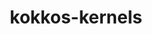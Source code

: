 ---
title: "kokkos-kernels"
layout: cache
categories: [package, develop-2024-12-01]
meta: {"versions": ["4.3.01", "4.4.01"], "compilers": ["gcc@=11.4.0", "gcc@=9.4.0", "oneapi@=2024.2.1"], "oss": ["ubuntu20.04", "ubuntu22.04"], "platforms": ["linux"], "targets": ["neoverse_v1", "neoverse_v2", "ppc64le", "x86_64_v3"], "stacks": ["e4s", "e4s-neoverse-v2", "e4s-neoverse_v1", "e4s-oneapi", "e4s-power", "e4s-rocm-external", "root", "tutorial"], "num_specs": 28, "num_specs_by_stack": {"root": 28, "e4s-power": 3, "e4s-neoverse_v1": 8, "e4s-neoverse-v2": 4, "e4s": 7, "tutorial": 1, "e4s-rocm-external": 2, "e4s-oneapi": 4}}
spec_details: [{"hash": "tvv4nnx2sfqhgtafvhgrgquut7ujnscv", "compiler": "gcc@=9.4.0", "versions": ["4.3.01"], "os": "ubuntu20.04", "platform": "linux", "target": "ppc64le", "variants": ["~blas", "build_system=cmake", "build_type=Release", "~cblas", "~cublas", "~cuda", "~cusolver", "~cusparse", "execspace_cuda=auto", "execspace_openmp=auto", "execspace_serial=auto", "execspace_threads=auto", "generator=make", "~ipo", "~lapack", "~lapacke", "layouts=left", "memspace_cudaspace=auto", "memspace_cudauvmspace=auto", "~mkl", "offsets=int,size_t", "~openmp", "ordinals=int", "~rocblas", "~rocsolver", "~rocsparse", "scalars=double", "~serial", "+shared", "~superlu", "~threads"], "stacks": ["root", "e4s-power"], "size": "-", "tarball": "https://binaries.spack.io/develop-2024-12-01/build_cache/linux-ubuntu20.04-ppc64le/gcc-9.4.0/kokkos-kernels-4.3.01/linux-ubuntu20.04-ppc64le-gcc-9.4.0-kokkos-kernels-4.3.01-tvv4nnx2sfqhgtafvhgrgquut7ujnscv.spack"}, {"hash": "22pkvc4vfupuwj3f2mivqix42tvdzdxp", "compiler": "gcc@=9.4.0", "versions": ["4.4.01"], "os": "ubuntu20.04", "platform": "linux", "target": "ppc64le", "variants": ["~blas", "build_system=cmake", "build_type=Release", "~cblas", "~cublas", "+cuda", "cuda_arch=70", "~cusolver", "~cusparse", "execspace_cuda=auto", "execspace_openmp=auto", "execspace_serial=auto", "execspace_threads=auto", "generator=make", "~ipo", "~lapack", "~lapacke", "layouts=left", "memspace_cudaspace=auto", "memspace_cudauvmspace=auto", "~mkl", "offsets=int,size_t", "~openmp", "ordinals=int", "~rocblas", "~rocsolver", "~rocsparse", "scalars=double", "~serial", "+shared", "~superlu", "~threads"], "stacks": ["root", "e4s-power"], "size": "-", "tarball": "https://binaries.spack.io/develop-2024-12-01/build_cache/linux-ubuntu20.04-ppc64le/gcc-9.4.0/kokkos-kernels-4.4.01/linux-ubuntu20.04-ppc64le-gcc-9.4.0-kokkos-kernels-4.4.01-22pkvc4vfupuwj3f2mivqix42tvdzdxp.spack"}, {"hash": "5r2rdpoifzp4ksnq6yuwbzk2k7inue4d", "compiler": "gcc@=9.4.0", "versions": ["4.4.01"], "os": "ubuntu20.04", "platform": "linux", "target": "ppc64le", "variants": ["~blas", "build_system=cmake", "build_type=Release", "~cblas", "~cublas", "~cuda", "~cusolver", "~cusparse", "execspace_cuda=auto", "execspace_openmp=auto", "execspace_serial=auto", "execspace_threads=auto", "generator=make", "~ipo", "~lapack", "~lapacke", "layouts=left", "memspace_cudaspace=auto", "memspace_cudauvmspace=auto", "~mkl", "offsets=int,size_t", "+openmp", "ordinals=int", "~rocblas", "~rocsolver", "~rocsparse", "scalars=double", "~serial", "+shared", "~superlu", "~threads"], "stacks": ["root", "e4s-power"], "size": "-", "tarball": "https://binaries.spack.io/develop-2024-12-01/build_cache/linux-ubuntu20.04-ppc64le/gcc-9.4.0/kokkos-kernels-4.4.01/linux-ubuntu20.04-ppc64le-gcc-9.4.0-kokkos-kernels-4.4.01-5r2rdpoifzp4ksnq6yuwbzk2k7inue4d.spack"}, {"hash": "2untk6mcmoe6fqtbsyxat4hxqjns37rs", "compiler": "gcc@=11.4.0", "versions": ["4.3.01"], "os": "ubuntu22.04", "platform": "linux", "target": "neoverse_v1", "variants": ["~blas", "build_system=cmake", "build_type=Release", "~cblas", "~cublas", "~cuda", "~cusolver", "~cusparse", "execspace_cuda=auto", "execspace_openmp=auto", "execspace_serial=auto", "execspace_threads=auto", "generator=make", "~ipo", "~lapack", "~lapacke", "layouts=left", "memspace_cudaspace=auto", "memspace_cudauvmspace=auto", "~mkl", "offsets=int,size_t", "~openmp", "ordinals=int", "~rocblas", "~rocsolver", "~rocsparse", "scalars=double", "~serial", "+shared", "~superlu", "~threads"], "stacks": ["root", "e4s-neoverse_v1"], "size": "-", "tarball": "https://binaries.spack.io/develop-2024-12-01/build_cache/linux-ubuntu22.04-neoverse_v1/gcc-11.4.0/kokkos-kernels-4.3.01/linux-ubuntu22.04-neoverse_v1-gcc-11.4.0-kokkos-kernels-4.3.01-2untk6mcmoe6fqtbsyxat4hxqjns37rs.spack"}, {"hash": "5olenyoqlyacxqtvgdv3sfp2lvfjuwlv", "compiler": "gcc@=11.4.0", "versions": ["4.3.01"], "os": "ubuntu22.04", "platform": "linux", "target": "neoverse_v1", "variants": ["~blas", "build_system=cmake", "build_type=Release", "~cblas", "~cublas", "~cuda", "~cusolver", "~cusparse", "execspace_cuda=auto", "execspace_openmp=auto", "execspace_serial=auto", "execspace_threads=auto", "generator=make", "~ipo", "~lapack", "~lapacke", "layouts=left", "memspace_cudaspace=auto", "memspace_cudauvmspace=auto", "~mkl", "offsets=int,size_t", "~openmp", "ordinals=int", "~rocblas", "~rocsolver", "~rocsparse", "scalars=double", "~serial", "+shared", "~superlu", "~threads"], "stacks": ["root", "e4s-neoverse_v1"], "size": "-", "tarball": "https://binaries.spack.io/develop-2024-12-01/build_cache/linux-ubuntu22.04-neoverse_v1/gcc-11.4.0/kokkos-kernels-4.3.01/linux-ubuntu22.04-neoverse_v1-gcc-11.4.0-kokkos-kernels-4.3.01-5olenyoqlyacxqtvgdv3sfp2lvfjuwlv.spack"}, {"hash": "humzzfguebykll6sv6z5dvutjpsdwq3w", "compiler": "gcc@=11.4.0", "versions": ["4.3.01"], "os": "ubuntu22.04", "platform": "linux", "target": "neoverse_v1", "variants": ["~blas", "build_system=cmake", "build_type=Release", "~cblas", "~cublas", "~cuda", "~cusolver", "~cusparse", "execspace_cuda=auto", "execspace_openmp=auto", "execspace_serial=auto", "execspace_threads=auto", "generator=make", "~ipo", "~lapack", "~lapacke", "layouts=left", "memspace_cudaspace=auto", "memspace_cudauvmspace=auto", "~mkl", "offsets=int,size_t", "~openmp", "ordinals=int", "~rocblas", "~rocsolver", "~rocsparse", "scalars=double", "~serial", "+shared", "~superlu", "~threads"], "stacks": ["root", "e4s-neoverse_v1"], "size": "-", "tarball": "https://binaries.spack.io/develop-2024-12-01/build_cache/linux-ubuntu22.04-neoverse_v1/gcc-11.4.0/kokkos-kernels-4.3.01/linux-ubuntu22.04-neoverse_v1-gcc-11.4.0-kokkos-kernels-4.3.01-humzzfguebykll6sv6z5dvutjpsdwq3w.spack"}, {"hash": "vn34skefjsnuxmyfnticpj7cy2j3vdce", "compiler": "gcc@=11.4.0", "versions": ["4.3.01"], "os": "ubuntu22.04", "platform": "linux", "target": "neoverse_v1", "variants": ["~blas", "build_system=cmake", "build_type=Release", "~cblas", "~cublas", "~cuda", "~cusolver", "~cusparse", "execspace_cuda=auto", "execspace_openmp=auto", "execspace_serial=auto", "execspace_threads=auto", "generator=make", "~ipo", "~lapack", "~lapacke", "layouts=left", "memspace_cudaspace=auto", "memspace_cudauvmspace=auto", "~mkl", "offsets=int,size_t", "~openmp", "ordinals=int", "~rocblas", "~rocsolver", "~rocsparse", "scalars=double", "~serial", "+shared", "~superlu", "~threads"], "stacks": ["root", "e4s-neoverse_v1"], "size": "-", "tarball": "https://binaries.spack.io/develop-2024-12-01/build_cache/linux-ubuntu22.04-neoverse_v1/gcc-11.4.0/kokkos-kernels-4.3.01/linux-ubuntu22.04-neoverse_v1-gcc-11.4.0-kokkos-kernels-4.3.01-vn34skefjsnuxmyfnticpj7cy2j3vdce.spack"}, {"hash": "6z7doz6rnxs4fjfpbdj4pzwegvbusgff", "compiler": "gcc@=11.4.0", "versions": ["4.4.01"], "os": "ubuntu22.04", "platform": "linux", "target": "neoverse_v1", "variants": ["~blas", "build_system=cmake", "build_type=Release", "~cblas", "~cublas", "~cuda", "~cusolver", "~cusparse", "execspace_cuda=auto", "execspace_openmp=auto", "execspace_serial=auto", "execspace_threads=auto", "generator=make", "~ipo", "~lapack", "~lapacke", "layouts=left", "memspace_cudaspace=auto", "memspace_cudauvmspace=auto", "~mkl", "offsets=int,size_t", "+openmp", "ordinals=int", "~rocblas", "~rocsolver", "~rocsparse", "scalars=double", "~serial", "+shared", "~superlu", "~threads"], "stacks": ["root", "e4s-neoverse_v1"], "size": "-", "tarball": "https://binaries.spack.io/develop-2024-12-01/build_cache/linux-ubuntu22.04-neoverse_v1/gcc-11.4.0/kokkos-kernels-4.4.01/linux-ubuntu22.04-neoverse_v1-gcc-11.4.0-kokkos-kernels-4.4.01-6z7doz6rnxs4fjfpbdj4pzwegvbusgff.spack"}, {"hash": "ca2haa2x2hot4y3rjca544fvjvnnjjjh", "compiler": "gcc@=11.4.0", "versions": ["4.4.01"], "os": "ubuntu22.04", "platform": "linux", "target": "neoverse_v1", "variants": ["~blas", "build_system=cmake", "build_type=Release", "~cblas", "~cublas", "+cuda", "cuda_arch=80", "~cusolver", "~cusparse", "execspace_cuda=auto", "execspace_openmp=auto", "execspace_serial=auto", "execspace_threads=auto", "generator=make", "~ipo", "~lapack", "~lapacke", "layouts=left", "memspace_cudaspace=auto", "memspace_cudauvmspace=auto", "~mkl", "offsets=int,size_t", "~openmp", "ordinals=int", "~rocblas", "~rocsolver", "~rocsparse", "scalars=double", "~serial", "+shared", "~superlu", "~threads"], "stacks": ["root", "e4s-neoverse_v1"], "size": "-", "tarball": "https://binaries.spack.io/develop-2024-12-01/build_cache/linux-ubuntu22.04-neoverse_v1/gcc-11.4.0/kokkos-kernels-4.4.01/linux-ubuntu22.04-neoverse_v1-gcc-11.4.0-kokkos-kernels-4.4.01-ca2haa2x2hot4y3rjca544fvjvnnjjjh.spack"}, {"hash": "hgksen2gq4wfinu44hd64d5ldf5oer5y", "compiler": "gcc@=11.4.0", "versions": ["4.4.01"], "os": "ubuntu22.04", "platform": "linux", "target": "neoverse_v1", "variants": ["~blas", "build_system=cmake", "build_type=Release", "~cblas", "~cublas", "+cuda", "cuda_arch=75", "~cusolver", "~cusparse", "execspace_cuda=auto", "execspace_openmp=auto", "execspace_serial=auto", "execspace_threads=auto", "generator=make", "~ipo", "~lapack", "~lapacke", "layouts=left", "memspace_cudaspace=auto", "memspace_cudauvmspace=auto", "~mkl", "offsets=int,size_t", "~openmp", "ordinals=int", "~rocblas", "~rocsolver", "~rocsparse", "scalars=double", "~serial", "+shared", "~superlu", "~threads"], "stacks": ["root", "e4s-neoverse_v1"], "size": "-", "tarball": "https://binaries.spack.io/develop-2024-12-01/build_cache/linux-ubuntu22.04-neoverse_v1/gcc-11.4.0/kokkos-kernels-4.4.01/linux-ubuntu22.04-neoverse_v1-gcc-11.4.0-kokkos-kernels-4.4.01-hgksen2gq4wfinu44hd64d5ldf5oer5y.spack"}, {"hash": "ptklp7iskxmce7rydrdnl7z4hmhdouox", "compiler": "gcc@=11.4.0", "versions": ["4.4.01"], "os": "ubuntu22.04", "platform": "linux", "target": "neoverse_v1", "variants": ["~blas", "build_system=cmake", "build_type=Release", "~cblas", "~cublas", "+cuda", "cuda_arch=90", "~cusolver", "~cusparse", "execspace_cuda=auto", "execspace_openmp=auto", "execspace_serial=auto", "execspace_threads=auto", "generator=make", "~ipo", "~lapack", "~lapacke", "layouts=left", "memspace_cudaspace=auto", "memspace_cudauvmspace=auto", "~mkl", "offsets=int,size_t", "~openmp", "ordinals=int", "~rocblas", "~rocsolver", "~rocsparse", "scalars=double", "~serial", "+shared", "~superlu", "~threads"], "stacks": ["root", "e4s-neoverse_v1"], "size": "-", "tarball": "https://binaries.spack.io/develop-2024-12-01/build_cache/linux-ubuntu22.04-neoverse_v1/gcc-11.4.0/kokkos-kernels-4.4.01/linux-ubuntu22.04-neoverse_v1-gcc-11.4.0-kokkos-kernels-4.4.01-ptklp7iskxmce7rydrdnl7z4hmhdouox.spack"}, {"hash": "kss6qxs4b6w4udu5ecisyhhffvymwwgz", "compiler": "gcc@=11.4.0", "versions": ["4.3.01"], "os": "ubuntu22.04", "platform": "linux", "target": "neoverse_v2", "variants": ["~blas", "build_system=cmake", "build_type=Release", "~cblas", "~cublas", "~cuda", "~cusolver", "~cusparse", "execspace_cuda=auto", "execspace_openmp=auto", "execspace_serial=auto", "execspace_threads=auto", "generator=make", "~ipo", "~lapack", "~lapacke", "layouts=left", "memspace_cudaspace=auto", "memspace_cudauvmspace=auto", "~mkl", "offsets=int,size_t", "~openmp", "ordinals=int", "~rocblas", "~rocsolver", "~rocsparse", "scalars=double", "~serial", "+shared", "~superlu", "~threads"], "stacks": ["root", "e4s-neoverse-v2"], "size": "-", "tarball": "https://binaries.spack.io/develop-2024-12-01/build_cache/linux-ubuntu22.04-neoverse_v2/gcc-11.4.0/kokkos-kernels-4.3.01/linux-ubuntu22.04-neoverse_v2-gcc-11.4.0-kokkos-kernels-4.3.01-kss6qxs4b6w4udu5ecisyhhffvymwwgz.spack"}, {"hash": "tqvqx3i6rsohhic5qhpjufdme2tywkuv", "compiler": "gcc@=11.4.0", "versions": ["4.3.01"], "os": "ubuntu22.04", "platform": "linux", "target": "neoverse_v2", "variants": ["~blas", "build_system=cmake", "build_type=Release", "~cblas", "~cublas", "~cuda", "~cusolver", "~cusparse", "execspace_cuda=auto", "execspace_openmp=auto", "execspace_serial=auto", "execspace_threads=auto", "generator=make", "~ipo", "~lapack", "~lapacke", "layouts=left", "memspace_cudaspace=auto", "memspace_cudauvmspace=auto", "~mkl", "offsets=int,size_t", "~openmp", "ordinals=int", "~rocblas", "~rocsolver", "~rocsparse", "scalars=double", "~serial", "+shared", "~superlu", "~threads"], "stacks": ["root", "e4s-neoverse-v2"], "size": "-", "tarball": "https://binaries.spack.io/develop-2024-12-01/build_cache/linux-ubuntu22.04-neoverse_v2/gcc-11.4.0/kokkos-kernels-4.3.01/linux-ubuntu22.04-neoverse_v2-gcc-11.4.0-kokkos-kernels-4.3.01-tqvqx3i6rsohhic5qhpjufdme2tywkuv.spack"}, {"hash": "irtqpcj3w7osbmvu7uvlyb2efdx4hgoa", "compiler": "gcc@=11.4.0", "versions": ["4.4.01"], "os": "ubuntu22.04", "platform": "linux", "target": "neoverse_v2", "variants": ["~blas", "build_system=cmake", "build_type=Release", "~cblas", "~cublas", "+cuda", "cuda_arch=90", "~cusolver", "~cusparse", "execspace_cuda=auto", "execspace_openmp=auto", "execspace_serial=auto", "execspace_threads=auto", "generator=make", "~ipo", "~lapack", "~lapacke", "layouts=left", "memspace_cudaspace=auto", "memspace_cudauvmspace=auto", "~mkl", "offsets=int,size_t", "~openmp", "ordinals=int", "~rocblas", "~rocsolver", "~rocsparse", "scalars=double", "~serial", "+shared", "~superlu", "~threads"], "stacks": ["root", "e4s-neoverse-v2"], "size": "-", "tarball": "https://binaries.spack.io/develop-2024-12-01/build_cache/linux-ubuntu22.04-neoverse_v2/gcc-11.4.0/kokkos-kernels-4.4.01/linux-ubuntu22.04-neoverse_v2-gcc-11.4.0-kokkos-kernels-4.4.01-irtqpcj3w7osbmvu7uvlyb2efdx4hgoa.spack"}, {"hash": "j2mtxnzfuuxn4j6jz437lskgnzs665nb", "compiler": "gcc@=11.4.0", "versions": ["4.4.01"], "os": "ubuntu22.04", "platform": "linux", "target": "neoverse_v2", "variants": ["~blas", "build_system=cmake", "build_type=Release", "~cblas", "~cublas", "~cuda", "~cusolver", "~cusparse", "execspace_cuda=auto", "execspace_openmp=auto", "execspace_serial=auto", "execspace_threads=auto", "generator=make", "~ipo", "~lapack", "~lapacke", "layouts=left", "memspace_cudaspace=auto", "memspace_cudauvmspace=auto", "~mkl", "offsets=int,size_t", "+openmp", "ordinals=int", "~rocblas", "~rocsolver", "~rocsparse", "scalars=double", "~serial", "+shared", "~superlu", "~threads"], "stacks": ["root", "e4s-neoverse-v2"], "size": "-", "tarball": "https://binaries.spack.io/develop-2024-12-01/build_cache/linux-ubuntu22.04-neoverse_v2/gcc-11.4.0/kokkos-kernels-4.4.01/linux-ubuntu22.04-neoverse_v2-gcc-11.4.0-kokkos-kernels-4.4.01-j2mtxnzfuuxn4j6jz437lskgnzs665nb.spack"}, {"hash": "2rwt4scsgibym6m2uo6yrdwhqsenequy", "compiler": "gcc@=11.4.0", "versions": ["4.3.01"], "os": "ubuntu22.04", "platform": "linux", "target": "x86_64_v3", "variants": ["~blas", "build_system=cmake", "build_type=Release", "~cblas", "~cublas", "~cuda", "~cusolver", "~cusparse", "execspace_cuda=auto", "execspace_openmp=auto", "execspace_serial=auto", "execspace_threads=auto", "generator=make", "~ipo", "~lapack", "~lapacke", "layouts=left", "memspace_cudaspace=auto", "memspace_cudauvmspace=auto", "~mkl", "offsets=int,size_t", "~openmp", "ordinals=int", "~rocblas", "~rocsolver", "~rocsparse", "scalars=double", "~serial", "+shared", "~superlu", "~threads"], "stacks": ["e4s", "root", "tutorial"], "size": "-", "tarball": "https://binaries.spack.io/develop-2024-12-01/build_cache/linux-ubuntu22.04-x86_64_v3/gcc-11.4.0/kokkos-kernels-4.3.01/linux-ubuntu22.04-x86_64_v3-gcc-11.4.0-kokkos-kernels-4.3.01-2rwt4scsgibym6m2uo6yrdwhqsenequy.spack"}, {"hash": "4p34oaco2ie246gcau5ajrvmgv7nzfz2", "compiler": "gcc@=11.4.0", "versions": ["4.3.01"], "os": "ubuntu22.04", "platform": "linux", "target": "x86_64_v3", "variants": ["~blas", "build_system=cmake", "build_type=Release", "~cblas", "~cublas", "~cuda", "~cusolver", "~cusparse", "execspace_cuda=auto", "execspace_openmp=auto", "execspace_serial=auto", "execspace_threads=auto", "generator=make", "~ipo", "~lapack", "~lapacke", "layouts=left", "memspace_cudaspace=auto", "memspace_cudauvmspace=auto", "~mkl", "offsets=int,size_t", "~openmp", "ordinals=int", "~rocblas", "~rocsolver", "~rocsparse", "scalars=double", "~serial", "+shared", "~superlu", "~threads"], "stacks": ["e4s", "root"], "size": "-", "tarball": "https://binaries.spack.io/develop-2024-12-01/build_cache/linux-ubuntu22.04-x86_64_v3/gcc-11.4.0/kokkos-kernels-4.3.01/linux-ubuntu22.04-x86_64_v3-gcc-11.4.0-kokkos-kernels-4.3.01-4p34oaco2ie246gcau5ajrvmgv7nzfz2.spack"}, {"hash": "dmzezougs47msje72j25acz7rj4mkvh2", "compiler": "gcc@=11.4.0", "versions": ["4.3.01"], "os": "ubuntu22.04", "platform": "linux", "target": "x86_64_v3", "variants": ["~blas", "build_system=cmake", "build_type=Release", "~cblas", "~cublas", "~cuda", "~cusolver", "~cusparse", "execspace_cuda=auto", "execspace_openmp=auto", "execspace_serial=auto", "execspace_threads=auto", "generator=make", "~ipo", "~lapack", "~lapacke", "layouts=left", "memspace_cudaspace=auto", "memspace_cudauvmspace=auto", "~mkl", "offsets=int,size_t", "~openmp", "ordinals=int", "~rocblas", "~rocsolver", "~rocsparse", "scalars=double", "~serial", "+shared", "~superlu", "~threads"], "stacks": ["e4s-rocm-external", "root"], "size": "-", "tarball": "https://binaries.spack.io/develop-2024-12-01/build_cache/linux-ubuntu22.04-x86_64_v3/gcc-11.4.0/kokkos-kernels-4.3.01/linux-ubuntu22.04-x86_64_v3-gcc-11.4.0-kokkos-kernels-4.3.01-dmzezougs47msje72j25acz7rj4mkvh2.spack"}, {"hash": "eltwshoabtcprjnyqup353eyukqi62tl", "compiler": "gcc@=11.4.0", "versions": ["4.3.01"], "os": "ubuntu22.04", "platform": "linux", "target": "x86_64_v3", "variants": ["~blas", "build_system=cmake", "build_type=Release", "~cblas", "~cublas", "~cuda", "~cusolver", "~cusparse", "execspace_cuda=auto", "execspace_openmp=auto", "execspace_serial=auto", "execspace_threads=auto", "generator=make", "~ipo", "~lapack", "~lapacke", "layouts=left", "memspace_cudaspace=auto", "memspace_cudauvmspace=auto", "~mkl", "offsets=int,size_t", "~openmp", "ordinals=int", "~rocblas", "~rocsolver", "~rocsparse", "scalars=double", "~serial", "+shared", "~superlu", "~threads"], "stacks": ["e4s", "root"], "size": "-", "tarball": "https://binaries.spack.io/develop-2024-12-01/build_cache/linux-ubuntu22.04-x86_64_v3/gcc-11.4.0/kokkos-kernels-4.3.01/linux-ubuntu22.04-x86_64_v3-gcc-11.4.0-kokkos-kernels-4.3.01-eltwshoabtcprjnyqup353eyukqi62tl.spack"}, {"hash": "ivzzovoxl77rlh4oo33cwgox3feqbmkr", "compiler": "gcc@=11.4.0", "versions": ["4.3.01"], "os": "ubuntu22.04", "platform": "linux", "target": "x86_64_v3", "variants": ["~blas", "build_system=cmake", "build_type=Release", "~cblas", "~cublas", "~cuda", "~cusolver", "~cusparse", "execspace_cuda=auto", "execspace_openmp=auto", "execspace_serial=auto", "execspace_threads=auto", "generator=make", "~ipo", "~lapack", "~lapacke", "layouts=left", "memspace_cudaspace=auto", "memspace_cudauvmspace=auto", "~mkl", "offsets=int,size_t", "~openmp", "ordinals=int", "~rocblas", "~rocsolver", "~rocsparse", "scalars=double", "~serial", "+shared", "~superlu", "~threads"], "stacks": ["e4s-rocm-external", "root"], "size": "-", "tarball": "https://binaries.spack.io/develop-2024-12-01/build_cache/linux-ubuntu22.04-x86_64_v3/gcc-11.4.0/kokkos-kernels-4.3.01/linux-ubuntu22.04-x86_64_v3-gcc-11.4.0-kokkos-kernels-4.3.01-ivzzovoxl77rlh4oo33cwgox3feqbmkr.spack"}, {"hash": "zbaj44v73usuam65wrgcnebcpysleglm", "compiler": "gcc@=11.4.0", "versions": ["4.3.01"], "os": "ubuntu22.04", "platform": "linux", "target": "x86_64_v3", "variants": ["~blas", "build_system=cmake", "build_type=Release", "~cblas", "~cublas", "~cuda", "~cusolver", "~cusparse", "execspace_cuda=auto", "execspace_openmp=auto", "execspace_serial=auto", "execspace_threads=auto", "generator=make", "~ipo", "~lapack", "~lapacke", "layouts=left", "memspace_cudaspace=auto", "memspace_cudauvmspace=auto", "~mkl", "offsets=int,size_t", "~openmp", "ordinals=int", "~rocblas", "~rocsolver", "~rocsparse", "scalars=double", "~serial", "+shared", "~superlu", "~threads"], "stacks": ["e4s", "root"], "size": "-", "tarball": "https://binaries.spack.io/develop-2024-12-01/build_cache/linux-ubuntu22.04-x86_64_v3/gcc-11.4.0/kokkos-kernels-4.3.01/linux-ubuntu22.04-x86_64_v3-gcc-11.4.0-kokkos-kernels-4.3.01-zbaj44v73usuam65wrgcnebcpysleglm.spack"}, {"hash": "5pacjx33ysigeizaqc6uuvdw2ep7263b", "compiler": "gcc@=11.4.0", "versions": ["4.4.01"], "os": "ubuntu22.04", "platform": "linux", "target": "x86_64_v3", "variants": ["~blas", "build_system=cmake", "build_type=Release", "~cblas", "~cublas", "+cuda", "cuda_arch=90", "~cusolver", "~cusparse", "execspace_cuda=auto", "execspace_openmp=auto", "execspace_serial=auto", "execspace_threads=auto", "generator=make", "~ipo", "~lapack", "~lapacke", "layouts=left", "memspace_cudaspace=auto", "memspace_cudauvmspace=auto", "~mkl", "offsets=int,size_t", "~openmp", "ordinals=int", "~rocblas", "~rocsolver", "~rocsparse", "scalars=double", "~serial", "+shared", "~superlu", "~threads"], "stacks": ["e4s", "root"], "size": "-", "tarball": "https://binaries.spack.io/develop-2024-12-01/build_cache/linux-ubuntu22.04-x86_64_v3/gcc-11.4.0/kokkos-kernels-4.4.01/linux-ubuntu22.04-x86_64_v3-gcc-11.4.0-kokkos-kernels-4.4.01-5pacjx33ysigeizaqc6uuvdw2ep7263b.spack"}, {"hash": "cfgrsmbfdishiq7t4w5ivqpmsj26nucn", "compiler": "gcc@=11.4.0", "versions": ["4.4.01"], "os": "ubuntu22.04", "platform": "linux", "target": "x86_64_v3", "variants": ["~blas", "build_system=cmake", "build_type=Release", "~cblas", "~cublas", "~cuda", "~cusolver", "~cusparse", "execspace_cuda=auto", "execspace_openmp=auto", "execspace_serial=auto", "execspace_threads=auto", "generator=make", "~ipo", "~lapack", "~lapacke", "layouts=left", "memspace_cudaspace=auto", "memspace_cudauvmspace=auto", "~mkl", "offsets=int,size_t", "+openmp", "ordinals=int", "~rocblas", "~rocsolver", "~rocsparse", "scalars=double", "~serial", "+shared", "~superlu", "~threads"], "stacks": ["e4s", "root"], "size": "-", "tarball": "https://binaries.spack.io/develop-2024-12-01/build_cache/linux-ubuntu22.04-x86_64_v3/gcc-11.4.0/kokkos-kernels-4.4.01/linux-ubuntu22.04-x86_64_v3-gcc-11.4.0-kokkos-kernels-4.4.01-cfgrsmbfdishiq7t4w5ivqpmsj26nucn.spack"}, {"hash": "tszotzrfxmerg66h2jcb65qvoncszskx", "compiler": "gcc@=11.4.0", "versions": ["4.4.01"], "os": "ubuntu22.04", "platform": "linux", "target": "x86_64_v3", "variants": ["~blas", "build_system=cmake", "build_type=Release", "~cblas", "~cublas", "+cuda", "cuda_arch=80", "~cusolver", "~cusparse", "execspace_cuda=auto", "execspace_openmp=auto", "execspace_serial=auto", "execspace_threads=auto", "generator=make", "~ipo", "~lapack", "~lapacke", "layouts=left", "memspace_cudaspace=auto", "memspace_cudauvmspace=auto", "~mkl", "offsets=int,size_t", "~openmp", "ordinals=int", "~rocblas", "~rocsolver", "~rocsparse", "scalars=double", "~serial", "+shared", "~superlu", "~threads"], "stacks": ["e4s", "root"], "size": "-", "tarball": "https://binaries.spack.io/develop-2024-12-01/build_cache/linux-ubuntu22.04-x86_64_v3/gcc-11.4.0/kokkos-kernels-4.4.01/linux-ubuntu22.04-x86_64_v3-gcc-11.4.0-kokkos-kernels-4.4.01-tszotzrfxmerg66h2jcb65qvoncszskx.spack"}, {"hash": "gpw5ybqunplxzrthqg3atuwb3vtcvsft", "compiler": "oneapi@=2024.2.1", "versions": ["4.3.01"], "os": "ubuntu22.04", "platform": "linux", "target": "x86_64_v3", "variants": ["~blas", "build_system=cmake", "build_type=Release", "~cblas", "~cublas", "~cuda", "~cusolver", "~cusparse", "execspace_cuda=auto", "execspace_openmp=auto", "execspace_serial=auto", "execspace_threads=auto", "generator=make", "~ipo", "~lapack", "~lapacke", "layouts=left", "memspace_cudaspace=auto", "memspace_cudauvmspace=auto", "~mkl", "offsets=int,size_t", "~openmp", "ordinals=int", "~rocblas", "~rocsolver", "~rocsparse", "scalars=double", "~serial", "+shared", "~superlu", "~threads"], "stacks": ["root", "e4s-oneapi"], "size": "-", "tarball": "https://binaries.spack.io/develop-2024-12-01/build_cache/linux-ubuntu22.04-x86_64_v3/oneapi-2024.2.1/kokkos-kernels-4.3.01/linux-ubuntu22.04-x86_64_v3-oneapi-2024.2.1-kokkos-kernels-4.3.01-gpw5ybqunplxzrthqg3atuwb3vtcvsft.spack"}, {"hash": "4wqb74i3y3nkv273ztuv32bbstagpk3a", "compiler": "oneapi@=2024.2.1", "versions": ["4.4.01"], "os": "ubuntu22.04", "platform": "linux", "target": "x86_64_v3", "variants": ["~blas", "build_system=cmake", "build_type=Release", "~cblas", "~cublas", "~cuda", "~cusolver", "~cusparse", "execspace_cuda=auto", "execspace_openmp=auto", "execspace_serial=auto", "execspace_threads=auto", "generator=make", "~ipo", "~lapack", "~lapacke", "layouts=left", "memspace_cudaspace=auto", "memspace_cudauvmspace=auto", "~mkl", "offsets=int,size_t", "+openmp", "ordinals=int", "~rocblas", "~rocsolver", "~rocsparse", "scalars=double", "~serial", "+shared", "~superlu", "~threads"], "stacks": ["root", "e4s-oneapi"], "size": "-", "tarball": "https://binaries.spack.io/develop-2024-12-01/build_cache/linux-ubuntu22.04-x86_64_v3/oneapi-2024.2.1/kokkos-kernels-4.4.01/linux-ubuntu22.04-x86_64_v3-oneapi-2024.2.1-kokkos-kernels-4.4.01-4wqb74i3y3nkv273ztuv32bbstagpk3a.spack"}, {"hash": "7yyipmxuid7o5il5ztuphzrlsqizw7ii", "compiler": "oneapi@=2024.2.1", "versions": ["4.4.01"], "os": "ubuntu22.04", "platform": "linux", "target": "x86_64_v3", "variants": ["~blas", "build_system=cmake", "build_type=Release", "~cblas", "~cublas", "~cuda", "~cusolver", "~cusparse", "execspace_cuda=auto", "execspace_openmp=auto", "execspace_serial=auto", "execspace_threads=auto", "generator=make", "~ipo", "~lapack", "~lapacke", "layouts=left", "memspace_cudaspace=auto", "memspace_cudauvmspace=auto", "~mkl", "offsets=int,size_t", "~openmp", "ordinals=int", "~rocblas", "~rocsolver", "~rocsparse", "scalars=double", "~serial", "+shared", "~superlu", "~threads"], "stacks": ["root", "e4s-oneapi"], "size": "-", "tarball": "https://binaries.spack.io/develop-2024-12-01/build_cache/linux-ubuntu22.04-x86_64_v3/oneapi-2024.2.1/kokkos-kernels-4.4.01/linux-ubuntu22.04-x86_64_v3-oneapi-2024.2.1-kokkos-kernels-4.4.01-7yyipmxuid7o5il5ztuphzrlsqizw7ii.spack"}, {"hash": "bqcp7wa6pqgfwqeya4hojsg2d3xg5uuu", "compiler": "oneapi@=2024.2.1", "versions": ["4.4.01"], "os": "ubuntu22.04", "platform": "linux", "target": "x86_64_v3", "variants": ["~blas", "build_system=cmake", "build_type=Release", "~cblas", "~cublas", "~cuda", "~cusolver", "~cusparse", "execspace_cuda=auto", "execspace_openmp=auto", "execspace_serial=auto", "execspace_threads=auto", "generator=make", "~ipo", "~lapack", "~lapacke", "layouts=left", "memspace_cudaspace=auto", "memspace_cudauvmspace=auto", "~mkl", "offsets=int,size_t", "~openmp", "ordinals=int", "~rocblas", "~rocsolver", "~rocsparse", "scalars=double", "~serial", "+shared", "~superlu", "~threads"], "stacks": ["root", "e4s-oneapi"], "size": "-", "tarball": "https://binaries.spack.io/develop-2024-12-01/build_cache/linux-ubuntu22.04-x86_64_v3/oneapi-2024.2.1/kokkos-kernels-4.4.01/linux-ubuntu22.04-x86_64_v3-oneapi-2024.2.1-kokkos-kernels-4.4.01-bqcp7wa6pqgfwqeya4hojsg2d3xg5uuu.spack"}]
---